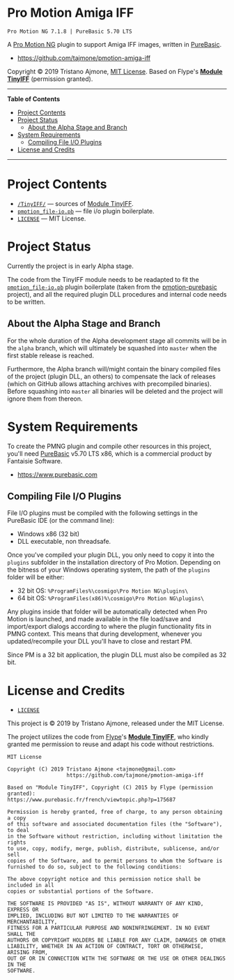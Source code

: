 # Pro Motion Amiga IFF

    Pro Motion NG 7.1.8 | PureBasic 5.70 LTS

A [Pro Motion NG] plugin to support Amiga IFF images, written in [PureBasic].

- https://github.com/tajmone/pmotion-amiga-iff

Copyright © 2019 Tristano Ajmone, [MIT License]. Based on Flype's **[Module TinyIFF]** (permission granted).


-----

**Table of Contents**

<!-- MarkdownTOC autolink="true" bracket="round" autoanchor="false" lowercase="only_ascii" uri_encoding="true" levels="1,2,3" -->

- [Project Contents](#project-contents)
- [Project Status](#project-status)
    - [About the Alpha Stage and Branch](#about-the-alpha-stage-and-branch)
- [System Requirements](#system-requirements)
    - [Compiling File I/O Plugins](#compiling-file-io-plugins)
- [License and Credits](#license-and-credits)

<!-- /MarkdownTOC -->

-----

# Project Contents

- [`/TinyIFF/`](./TinyIFF) — sources of [Module TinyIFF].
- [`pmotion_file-io.pb`][pmotion_file-io.pb] — file i/o plugin boilerplate.
- [`LICENSE`][LICENSE] — MIT License.


# Project Status

Currently the project is in early Alpha stage.

The code from the TinyIFF module needs to be readapted to fit the [`pmotion_file-io.pb`][pmotion_file-io.pb] plugin boilerplate (taken from the [pmotion-purebasic] project), and all the required plugin DLL procedures and internal code needs to be written.


## About the Alpha Stage and Branch

For the whole duration of the Alpha development stage all commits will be in the `alpha` branch, which will ultimately be squashed into `master` when the first stable release is reached.

Furthermore, the Alpha branch will/might contain the binary compiled files of the project (plugin DLL, an others) to compensate the lack of releases (which on GitHub allows attaching archives with precompiled binaries). Before squashing into `master` all binaries will be deleted and the project will ignore them from thereon.

# System Requirements

To create the PMNG plugin and compile other resources in this project, you'll need [PureBasic] v5.70 LTS x86, which is a commercial product by Fantaisie Software.

- https://www.purebasic.com

## Compiling File I/O Plugins

File I/O plugins must be compiled with the following settings in the PureBasic IDE (or the command line):

- Windows x86 (32 bit)
- DLL executable, non threadsafe.

Once you've compiled your plugin DLL, you only need to copy it into the `plugins` subfolder in the installation directory of Pro Motion. Depending on the bitness of your Windows operating system, the path of the `plugins` folder will be either:

- 32 bit OS: `%ProgramFiles%\cosmigo\Pro Motion NG\plugins\`
- 64 bit OS: `%ProgramFiles(x86)%\cosmigo\Pro Motion NG\plugins\`

Any plugins inside that folder will be automatically detected when Pro Motion is launched, and made available in the file load/save and import/export dialogs according to where the plugin functionality fits in PMNG context.
This means that during development, whenever you updated/recompile your DLL you'll have to close and restart PM.

Since PM is a 32 bit application, the plugin DLL must also be compiled as 32 bit.

# License and Credits

- [`LICENSE`][LICENSE]

This project is © 2019 by Tristano Ajmone, released under the MIT License.

The project utilizes the code from [Flype]'s **[Module TinyIFF]**, who kindly granted me permission to reuse and adapt his code without restrictions.


```
MIT License

Copyright (C) 2019 Tristano Ajmone <tajmone@gmail.com>
                   https://github.com/tajmone/pmotion-amiga-iff

Based on "Module TinyIFF", Copyright (C) 2015 by Flype (permission granted):
https://www.purebasic.fr/french/viewtopic.php?p=175687

Permission is hereby granted, free of charge, to any person obtaining a copy
of this software and associated documentation files (the "Software"), to deal
in the Software without restriction, including without limitation the rights
to use, copy, modify, merge, publish, distribute, sublicense, and/or sell
copies of the Software, and to permit persons to whom the Software is
furnished to do so, subject to the following conditions:

The above copyright notice and this permission notice shall be included in all
copies or substantial portions of the Software.

THE SOFTWARE IS PROVIDED "AS IS", WITHOUT WARRANTY OF ANY KIND, EXPRESS OR
IMPLIED, INCLUDING BUT NOT LIMITED TO THE WARRANTIES OF MERCHANTABILITY,
FITNESS FOR A PARTICULAR PURPOSE AND NONINFRINGEMENT. IN NO EVENT SHALL THE
AUTHORS OR COPYRIGHT HOLDERS BE LIABLE FOR ANY CLAIM, DAMAGES OR OTHER
LIABILITY, WHETHER IN AN ACTION OF CONTRACT, TORT OR OTHERWISE, ARISING FROM,
OUT OF OR IN CONNECTION WITH THE SOFTWARE OR THE USE OR OTHER DEALINGS IN THE
SOFTWARE.
```


<!-----------------------------------------------------------------------------
                               REFERENCE LINKS                                
------------------------------------------------------------------------------>

[PureBasic]: https://www.purebasic.com/ "Visit PureBasic website"
[MIT License]: ./LICENSE "View MIT License file"

[pmotion-purebasic]: https://github.com/tajmone/pmotion-purebasic "Visit the Pro Motion PureBasic repository on GitHub"

<!-- project files -->

[LICENSE]: ./LICENSE "View MIT License file"
[pmotion_file-io.pb]: ./pmotion_file-io.pb "View source file"

<!-- Cosmigo & PM -->

[Pro Motion NG]: https://www.cosmigo.com/ "Visit Pro Motion NG website"

<!-- TinyIFF -->

[Flype]: https://www.purebasic.fr/english/memberlist.php?mode=viewprofile&u=414 "View Flype profile on PureBasic forum"

[Module TinyIFF]: https://www.purebasic.fr/french/viewtopic.php?p=175687 "View the TinyIFF announcement thread on PureBasic French forum"
[TinyIFF EN]: https://www.purebasic.fr/english/viewtopic.php?p=471869 "View the TinyIFF announcement thread on PureBasic English forum"
[TinyIFF FR]: https://www.purebasic.fr/french/viewtopic.php?p=175687 "View the TinyIFF announcement thread on PureBasic French forum"

<!-- EOF -->